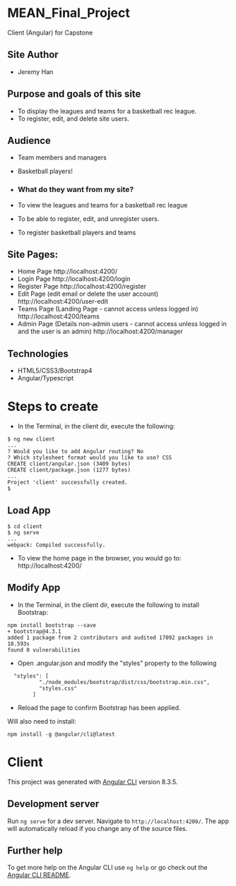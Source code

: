 # MEAN_Final_Project
Client (Angular) for Capstone 

## Site Author
* Jeremy Han

## Purpose and goals of this site
- To display the leagues and teams for a basketball rec league.
- To register, edit, and delete site users. 

## Audience
- Team members and managers
- Basketball players! 

- ### What do they want from my site?
- To view the leagues and teams for a basketball rec league
- To be able to register, edit, and unregister users.
- To register basketball players and teams

## Site Pages:
- Home Page 
http://localhost:4200/
- Login Page
http://localhost:4200/login
- Register Page
http://localhost:4200/register
- Edit Page (edit email or delete the user account)
http://localhost:4200/user-edit
- Teams Page (Landing Page - cannot access unless logged in)
http://localhost:4200/teams
- Admin Page (Details non-admin users - cannot access unless logged in and the user is an admin)
http://localhost:4200/manager

## Technologies
- HTML5/CSS3/Bootstrap4
- Angular/Typescript

# Steps to create
+ In the Terminal, in the client dir, execute the following:
```
$ ng new client
...
? Would you like to add Angular routing? No
? Which stylesheet format would you like to use? CSS
CREATE client/angular.json (3409 bytes)
CREATE client/package.json (1277 bytes)
...
Project 'client' successfully created.
$ 
```

## Load App
```
$ cd client
$ ng serve
...
webpack: Compiled successfully.
```
- To view the home page in the browser, you would go to:
http://localhost:4200/

## Modify App 
+ In the Terminal, in the client dir, execute the following to install Bootstrap:
```
npm install bootstrap --save
+ bootstrap@4.3.1
added 1 package from 2 contributors and audited 17092 packages in 18.593s
found 0 vulnerabilities
```

+ Open .angular.json and modify the "styles" property to the following

```
  "styles": [
          "./node_modules/bootstrap/dist/css/bootstrap.min.css",
          "styles.css"
        ]
```
+ Reload the page to confirm Bootstrap has been applied.

Will also need to install:
```
npm install -g @angular/cli@latest
```


# Client

This project was generated with [Angular CLI](https://github.com/angular/angular-cli) version 8.3.5.

## Development server

Run `ng serve` for a dev server. Navigate to `http://localhost:4200/`. The app will automatically reload if you change any of the source files.

## Further help

To get more help on the Angular CLI use `ng help` or go check out the [Angular CLI README](https://github.com/angular/angular-cli/blob/master/README.md).